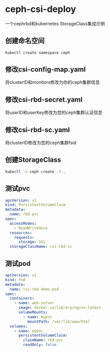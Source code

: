 # ceph-csi-deploy
一个cephrbd和kubernetes StorageClass集成示例
## 创建命名空间
```bash
kubectl create namespace ceph
```
## 修改csi-config-map.yaml
将clusterID和monitors修改为你的ceph集群信息
## 修改csi-rbd-secret.yaml
将userID和userKey修改为您的ceph集群认证信息
## 修改csi-rbd-sc.yaml
将clusterID修改为您的ceph集群fsid
## 创建StorageClass
```bash
kubectl -n ceph create -f .
``` 
## 测试pvc
```yaml
apiVersion: v1
kind: PersistentVolumeClaim
metadata:
  name: rbd-pvc
spec:
  accessModes:
    - ReadWriteOnce
  resources:
    requests:
      storage: 1Gi
  storageClassName: csi-rbd-sc
```
## 测试pod
```yaml
apiVersion: v1
kind: Pod
metadata:
  name: csi-rbd-demo-pod
spec:
  containers:
    - name: web-server
      image: docker.io/library/nginx:latest
      volumeMounts:
        - name: mypvc
          mountPath: /var/lib/www/html
  volumes:
    - name: mypvc
      persistentVolumeClaim:
        claimName: rbd-pvc
        readOnly: false
```
